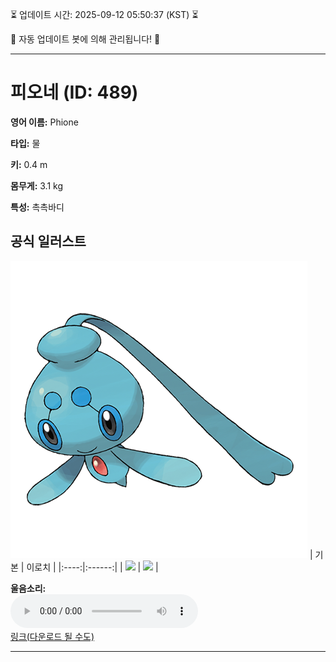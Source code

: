 
⏳ 업데이트 시간: 2025-09-12 05:50:37 (KST) ⏳

🤖 자동 업데이트 봇에 의해 관리됩니다! 🤖

---

# 피오네 (ID: 489)
**영어 이름:** Phione

**타입:** 물

**키:** 0.4 m

**몸무게:** 3.1 kg

**특성:** 촉촉바디

## 공식 일러스트
![](https://raw.githubusercontent.com/PokeAPI/sprites/master/sprites/pokemon/other/official-artwork/489.png)
| 기본 | 이로치 |
|:----:|:------:|
| <img src="http://play.pokemonshowdown.com/sprites/ani/phione.gif" width="200"> | <img src="http://play.pokemonshowdown.com/sprites/ani-shiny/phione.gif" width="200"> |

**울음소리:**<br><audio controls src="https://raw.githubusercontent.com/PokeAPI/cries/main/cries/pokemon/latest/489.ogg"></audio><br> [링크(다운로드 될 수도)](https://raw.githubusercontent.com/PokeAPI/cries/main/cries/pokemon/latest/489.ogg)


---
